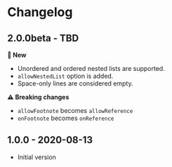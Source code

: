 # Changelog

## 2.0.0beta - TBD

**🌟 New**
- Unordered and ordered nested lists are supported.
- `allowNestedList` option is added.
- Space-only lines are considered empty.

**⚠ Breaking changes**
- `allowFootnote` becomes `allowReference`
- `onFootnote` becomes `onReference`


## 1.0.0 - 2020-08-13
- Initial version